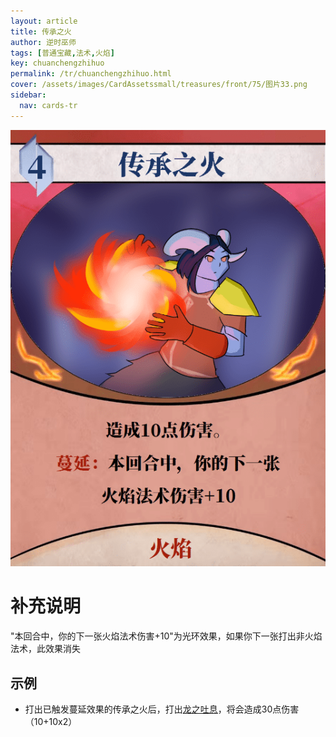 ```yaml
---
layout: article
title: 传承之火
author: 逆时巫师
tags: [普通宝藏,法术,火焰]
key: chuanchengzhihuo
permalink: /tr/chuanchengzhihuo.html
cover: /assets/images/CardAssetssmall/treasures/front/75/图片33.png
sidebar:
  nav: cards-tr
---
```

![传承之火](/assets/images/CardAssets/treasures/front/75/图片33.png)

# 补充说明

"本回合中，你的下一张火焰法术伤害+10"为光环效果，如果你下一张打出非火焰法术，此效果消失

## 示例
* 打出已触发蔓延效果的传承之火后，打出[龙之吐息](/tr/longzhituxi.html)，将会造成30点伤害（10+10x2）